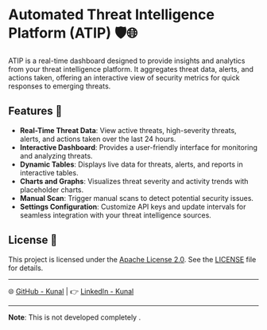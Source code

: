 # Automated Threat Intelligence Platform (ATIP) 🛡️🌐

ATIP is a real-time dashboard designed to provide insights and analytics from your threat intelligence platform. It aggregates threat data, alerts, and actions taken, offering an interactive view of security metrics for quick responses to emerging threats.

## Features 🌟
- **Real-Time Threat Data**: View active threats, high-severity threats, alerts, and actions taken over the last 24 hours.
- **Interactive Dashboard**: Provides a user-friendly interface for monitoring and analyzing threats.
- **Dynamic Tables**: Displays live data for threats, alerts, and reports in interactive tables.
- **Charts and Graphs**: Visualizes threat severity and activity trends with placeholder charts.
- **Manual Scan**: Trigger manual scans to detect potential security issues.
- **Settings Configuration**: Customize API keys and update intervals for seamless integration with your threat intelligence sources.

## License 📜

This project is licensed under the [Apache License 2.0](http://www.apache.org/licenses/LICENSE-2.0). See the [LICENSE](LICENSE) file for details.

---

🌐 [GitHub - Kunal](https://github.com/kunal-masurkar) | 👉 [LinkedIn - Kunal](https://linkedin.com/in/kunal-masurkar-8494a123a)

---

**Note**: This is not developed completely .
```
